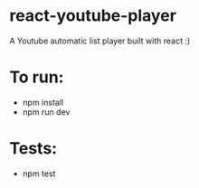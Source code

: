 # react-youtube-player

A Youtube automatic list player built with react :)

# To run:

- npm install
- npm run dev


# Tests:
- npm test